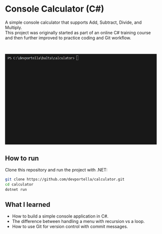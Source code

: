# Console Calculator (C#)

A simple console calculator that supports Add, Subtract, Divide, and Multiply.  
This project was originally started as part of an online C# training course and then further improved to practice coding and Git workflow.

<br>

<p align="left">
  <img src="./demo-calculator.gif" alt="Calculator Demo" width="500"/>
</p>

## How to run

Clone this repository and run the project with .NET:

```bash
git clone https://github.com/devportella/calculator.git
cd calculator
dotnet run
```

## What I learned

- How to build a simple console application in C#.
- The difference between handling a menu with recursion vs a loop.
- How to use Git for version control with commit messages.